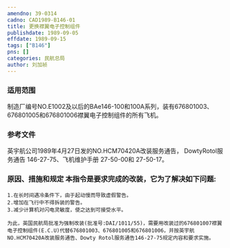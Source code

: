 ```yaml
---
amendno: 39-0314  
cadno: CAD1989-B146-01  
title: 更换襟翼电子控制组件  
publishdate: 1989-09-05  
effdate: 1989-09-15  
tags: ["B146"]  
pns: []  
categories: 民航总局  
author: 刘加祯  
---
```

  
### 适用范围  
制造厂编号NO.E1002及以后的BAe146-100和100A系列，装有676801003、676801005和676801006襟翼电子控制组件的所有飞机。  
  
<!--more-->  
### 参考文件  
英宇航公司1989年4月27日发的NO.HCM70420A改装服务通告， DowtyRotol服务通告 146-27-75、飞机维护手册 27-50-00和 27-50-17。  
  
### 原因、措施和规定     本指令是要求完成的改装，它为了解决如下问题:  
    1.在长时间遇冷条件下，由于起动慢而导致虚假警告。  
    2.增加在飞行中不得拆装的警告。  
    3.减少计算机对闪电灵敏度，使之达到可接受水平。  
  
    为此，英国民航局批准为强制改装(批准号:DAI/1011/55)，需要用改装过的676801007襟翼电子控制组件(E.C.U)代替676801003、676801005和676801006，并按英宇航NO.HCM70420A改装服务通告、Dowty Rotol服务通告146-27-75规定内容和要求实施。  
